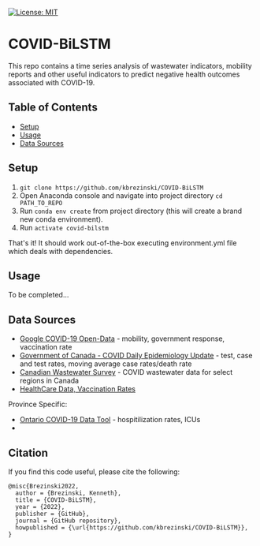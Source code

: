 [![License: MIT](https://img.shields.io:/github/license/kbrezinski/COVID-BiLSTM?logoColor=yellow)](https://github.com/kbrezinski/COVID-BiLSTM/blob/main/LICENSE)

# COVID-BiLSTM
This repo contains a time series analysis of wastewater indicators, mobility reports and other useful indicators to predict negative health outcomes associated with COVID-19.

## Table of Contents
* [Setup](#setup)
* [Usage](#usage)
* [Data Sources](#data-sources)

## Setup

1. `git clone https://github.com/kbrezinski/COVID-BiLSTM`
2. Open Anaconda console and navigate into project directory `cd PATH_TO_REPO`
3. Run `conda env create` from project directory (this will create a brand new conda environment).
4. Run `activate covid-bilstm`

That's it! It should work out-of-the-box executing environment.yml file which deals with dependencies.

## Usage

To be completed...

## Data Sources
* [Google COVID-19 Open-Data](https://github.com/GoogleCloudPlatform/covid-19-open-data) - mobility, government response, vaccination rate
* [Government of Canada - COVID Daily Epidemiology Update](https://health-infobase.canada.ca/covid-19/epidemiological-summary-covid-19-cases.html) - test, case and test rates, moving average case rates/death rate
* [Canadian Wastewater Survey](https://www150.statcan.gc.ca/n1/pub/38-26-0002/382600022022001-eng.htm) - COVID wastewater data for select regions in Canada
* [HealthCare Data, Vaccination Rates](https://resources-covid19canada.hub.arcgis.com/datasets/covid19canada::provincial-daily-totals/about/)

Province Specific:
* [Ontario COVID-19 Data Tool](https://www.publichealthontario.ca/en/Data-and-Analysis/Infectious-Disease/COVID-19-Data-Surveillance/COVID-19-Data-Tool?tab=summary) - hospitilization rates, ICUs
* 

## Citation

If you find this code useful, please cite the following:

```
@misc{Brezinski2022,
  author = {Brezinski, Kenneth},
  title = {COVID-BiLSTM},
  year = {2022},
  publisher = {GitHub},
  journal = {GitHub repository},
  howpublished = {\url{https://github.com/kbrezinski/COVID-BiLSTM}},
}
```
